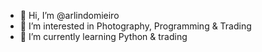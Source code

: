 - 👋 Hi, I’m @arlindomieiro
- 👀 I’m interested in Photography, Programming & Trading
- 🌱 I’m currently learning Python & trading

<!---
arlindomieiro/arlindomieiro is a ✨ special ✨ repository because its `README.md` (this file) appears on your GitHub profile.
You can click the Preview link to take a look at your changes.
--->
